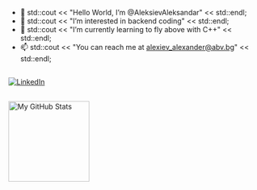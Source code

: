 - 👋 std::cout << "Hello World, I’m @AleksievAleksandar" << std::endl;
- 👀 std::cout << "I’m interested in backend coding" << std::endl;
- 🌱 std::cout << "I’m currently learning to fly above with C++" << std::endl;
- 📫 std::cout << "You can reach me at alexiev_alexander@abv.bg" << std::endl;
##
  [![LinkedIn](https://img.shields.io/badge/-LinkedIn-0e76a8?style=flat-square&logo=Linkedin&logoColor=white)](https://www.linkedin.com/in/aleksandar-aleksiev/)
##
 
 <p>
  <img height="160em" alt="My GitHub Stats" src="https://github-readme-stats.vercel.app/api/top-langs/?username=AleksievAleksandar&langs_count=5&layout=compact&hide_border=false&bg_color=00000000&text_color=FFFFFF&&count_private=true&include_all_commits=true" />
</p>

<!---
AleksievAleksandar/AleksievAleksandar is a ✨ special ✨ repository because its `README.md` (this file) appears on your GitHub profile.
You can click the Preview link to take a look at your changes.
--->
